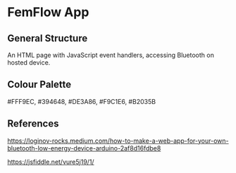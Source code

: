 # FemFlow App

## General Structure
An HTML page with JavaScript event handlers, accessing Bluetooth on hosted device.

## Colour Palette
#FFF9EC, #394648, #DE3A86, #F9C1E6, #B2035B

## References
https://loginov-rocks.medium.com/how-to-make-a-web-app-for-your-own-bluetooth-low-energy-device-arduino-2af8d16fdbe8

https://jsfiddle.net/vure5j19/1/